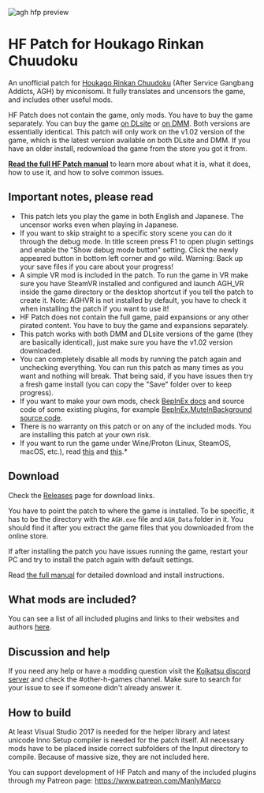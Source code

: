 ![agh hfp preview](https://github.com/ManlyMarco/AGH-HF_Patch/assets/39247311/749e77fd-5623-42b6-8929-53d1f00eb462)
# HF Patch for Houkago Rinkan Chuudoku
An unofficial patch for [Houkago Rinkan Chuudoku](https://miconisomi.xii.jp/rinkan/) (After Service Gangbang Addicts, AGH) by miconisomi. It fully translates and uncensors the game, and includes other useful mods.

HF Patch does not contain the game, only mods. You have to buy the game separately. You can buy the game [on DLsite](https://www.dlsite.com/maniax/work/=/product_id/RJ189924.html) or [on DMM](https://www.dmm.co.jp/dc/doujin/-/detail/=/cid=d_104060/). Both versions are essentially identical. This patch will only work on the v1.02 version of the game, which is the latest version available on both DLsite and DMM. If you have an older install, redownload the game from the store you got it from.

[**Read the full HF Patch manual**](https://gist.github.com/ManlyMarco/31b78470b8e190686c7ed9686c237e3f) to learn more about what it is, what it does, how to use it, and how to solve common issues.

## Important notes, please read
- This patch lets you play the game in both English and Japanese. The uncensor works even when playing in Japanese.
- If you want to skip straight to a specific story scene you can do it through the debug mode. In title screen press F1 to open plugin settings and enable the "Show debug mode button" setting. Click the newly appeared button in bottom left corner and go wild. Warning: Back up your save files if you care about your progress!
- A simple VR mod is included in the patch. To run the game in VR make sure you have SteamVR installed and configured and launch AGH_VR inside the game directory or the desktop shortcut if you tell the patch to create it. Note: AGHVR is not installed by default, you have to check it when installing the patch if you want to use it!
- HF Patch does not contain the full game, paid expansions or any other pirated content. You have to buy the game and expansions separately.
- This patch works with both DMM and DLsite versions of the game (they are basically identical), just make sure you have the v1.02 version downloaded.
- You can completely disable all mods by running the patch again and unchecking everything. You can run this patch as many times as you want and nothing will break. That being said, if you have issues then try a fresh game install (you can copy the "Save" folder over to keep progress).
- If you want to make your own mods, check [BepInEx docs](https://docs.bepinex.dev) and source code of some existing plugins, for example [BepInEx.MuteInBackground source code](https://github.com/BepInEx/BepInEx.Utility/blob/master/BepInEx.MuteInBackground/MuteInBackground.cs).
- There is no warranty on this patch or on any of the included mods. You are installing this patch at your own risk.
- If you want to run the game under Wine/Proton (Linux, SteamOS, macOS, etc.), read [this](https://github.com/Mantas-2155X/illusion-wine-guide) and [this](https://docs.bepinex.dev/articles/advanced/proton_wine.html).*

## Download
Check the [Releases](https://github.com/ManlyMarco/AGH-HF_Patch/releases) page for download links.

You have to point the patch to where the game is installed. To be specific, it has to be the directory with the `AGH.exe` file and `AGH_Data` folder in it. You should find it after you extract the game files that you downloaded from the online store.

If after installing the patch you have issues running the game, restart your PC and try to install the patch again with default settings.

Read [the full manual](https://gist.github.com/ManlyMarco/31b78470b8e190686c7ed9686c237e3f) for detailed download and install instructions.

## What mods are included?
You can see a list of all included plugins and links to their websites and authors [here](https://github.com/ManlyMarco/AGH-HF_Patch/blob/master/Plugin%20Readme.md).

## Discussion and help
If you need any help or have a modding question visit the [Koikatsu discord server](https://discord.gg/zS5vJYS) and check the #other-h-games channel. Make sure to search for your issue to see if someone didn't already answer it.

## How to build
At least Visual Studio 2017 is needed for the helper library and latest unicode Inno Setup compiler is needed for the patch itself. All necessary mods have to be placed inside correct subfolders of the Input directory to compile. Because of massive size, they are not included here.

You can support development of HF Patch and many of the included plugins through my Patreon page: https://www.patreon.com/ManlyMarco
